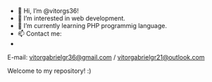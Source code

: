 - 👋 Hi, I’m @vitorgs36!
- 👀 I’m interested in web development.
- 🌱 I’m currently learning PHP programmig language.
- 📫 Contact me:
- 
E-mail: vitorgabrielgr36@gmail.com / vitorgabrielgr21@outlook.com

Welcome to my repository! :) 
